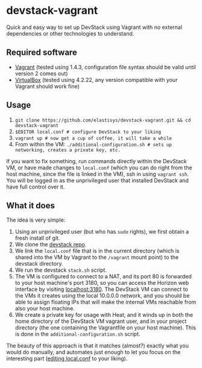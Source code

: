 # devstack-vagrant

Quick and easy way to set up DevStack using Vagrant with no external dependencies or other technologies to understand.

## Required software
- [Vagrant](http://www.vagrantup.com/) (tested using 1.4.3, configuration file syntax should be valid until version 2 comes out)
- [VirtualBox](https://www.virtualbox.org/) (tested using 4.2.22, any version compatible with your Vagrant should work fine)

## Usage

1. `git clone https://github.com/elastisys/devstack-vagrant.git && cd devstack-vagrant`
2. `$EDITOR local.conf # configure DevStack to your liking`
3. `vagrant up # now get a cup of coffee, it will take a while`
4. From within the VM: `./additional-configuration.sh # sets up networking, creates a private key, etc.`

If you want to fix something, run commands directly within the DevStack VM, or have made changes to `local.conf` (which you can do right from the host machine, since the file is linked in the VM), ssh in using `vagrant ssh`. You will be logged in as the unprivileged user that installed DevStack and have full control over it.

## What it does

The idea is very simple:

1. Using an unprivileged user (but who has `sudo` rights), we first obtain a fresh install of git.
2. We clone the [devstack repo](https://github.com/openstack-dev/devstack.git).
3. We link the `local.conf` file that is in the current directory (which is shared into the VM by Vagrant to the `/vagrant` mount point) to the devstack directory.
4. We run the devstack `stack.sh` script.
5. The VM is configured to connect to a NAT, and its port 80 is forwarded to your host machine's port 3180, so you can access the Horizon web interface by visiting [localhost:3180](http://localhost:3180/). The DevStack VM can connect to the VMs it creates using the local 10.0.0.0 network, and you should be able to assign floating IPs that will make the internal VMs reachable from also your host machine.
6. We create a private key for usage with Heat, and it winds up in both the home directory of the DevStack VM vagrant user, and in your project directory (the one containing the Vagrantfile on your host machine). This is done in the `additional-configuration.sh` script.

The beauty of this approach is that it matches (almost?) exactly what you would do manually, and automates just enough to let you focus on the interesting part ([editing local.conf](http://devstack.org/configuration.html) to your liking).
